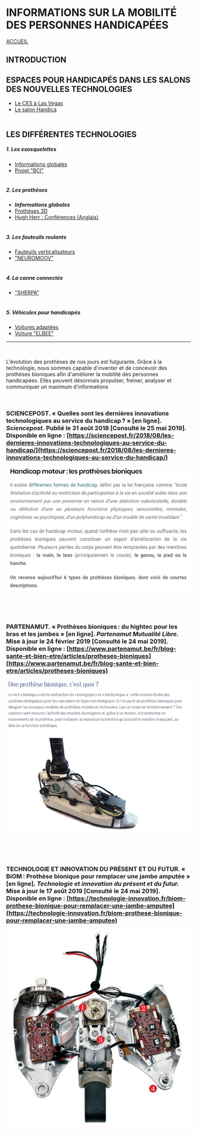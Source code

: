 # INFORMATIONS SUR LA MOBILITÉ DES PERSONNES HANDICAPÉES  
[ACCUEIL](index.md)
## INTRODUCTION  

## ESPACES POUR HANDICAPÉS DANS LES SALONS DES NOUVELLES TECHNOLOGIES 
* [Le CES à Las Vegas](ces.md)
* [Le salon Handica](handica.md)
<br/> <br/>
## LES DIFFÉRENTES TECHNOLOGIES
##### 1. Les exosquelettes 
- [Informations globales](exoprésent.md)
- [Projet "BCI"](BCI.md)
<br/><br/>
##### 2. Les prothèses
- **_Informations globales_**
- [Prothèses 3D](Prothèse3D.md)
- [Hugh Herr : Conférences (Anglais)](Hughvidéo.md)
<br/><br/>
##### 3. Les fauteuils roulants
- [Fauteuils verticalisateurs](FauteuilVertical.md)
- ["NEUROMOOV"](Neuromoov.md)
<br/><br/>
##### 4. La canne connectée
- ["SHERPA"](Canneconnectée.md)
<br/><br/>
##### 5. Véhicules pour handicapés
- [Voitures adaptées](Voitureadaptée.md)
- [Voiture "ELBEE"](Elbee.md)

----------------------------------------------------------
<br/>

L'évolution des prothèses de nos jours est fulgurante. Grâce à la technologie, nous sommes capable d'inventer et de concevoir des prothèses bioniques afin d'améliorer la mobilité des personnes handicapées. Elles peuvent désormais propulser, freiner, analyser et communiquer un maximum d'informations

<br/>

### SCIENCEPOST. « Quelles sont les dernières innovations technologiques au service du handicap ? » [en ligne]. _Sciencepost._ Publié le 31 août 2018 [Consulté le 25 mai 2019]. Disponible en ligne : [https://sciencepost.fr/2018/08/les-dernieres-innovations-technologiques-au-service-du-handicap/](https://sciencepost.fr/2018/08/les-dernieres-innovations-technologiques-au-service-du-handicap/)
![Prothèse1.PNG](images/Prothèse1.PNG "Aides à l'handicap")

<br/><br/><br/>

### PARTENAMUT. « Prothèses bioniques : du hightec pour les bras et les jambes » [en ligne]. _Partenamut Mutualité Libre._ Mise à jour le 24 février 2019 [Consulté le 24 mai 2019]. Disponible en ligne : [https://www.partenamut.be/fr/blog-sante-et-bien-etre/articles/protheses-bioniques](https://www.partenamut.be/fr/blog-sante-et-bien-etre/articles/protheses-bioniques)
![Prothèse2.PNG](images/Prothèse2.PNG "Prothèse bionique")

<br/><br/><br/>

### TECHNOLOGIE ET INNOVATION DU PRÉSENT ET DU FUTUR. « BiOM : Prothèse bionique pour remplacer une jambe amputée » [en ligne]. _Technologie et innovation du présent et du futur._ Mise à jour le 17 août 2019 [Consulté le 24 mai 2019]. Disponible en ligne : [https://technologie-innovation.fr/biom-prothese-bionique-pour-remplacer-une-jambe-amputee](https://technologie-innovation.fr/biom-prothese-bionique-pour-remplacer-une-jambe-amputee)
![Prothèse3.PNG](images/Prothèse3.PNG "Prothèse bionique")
